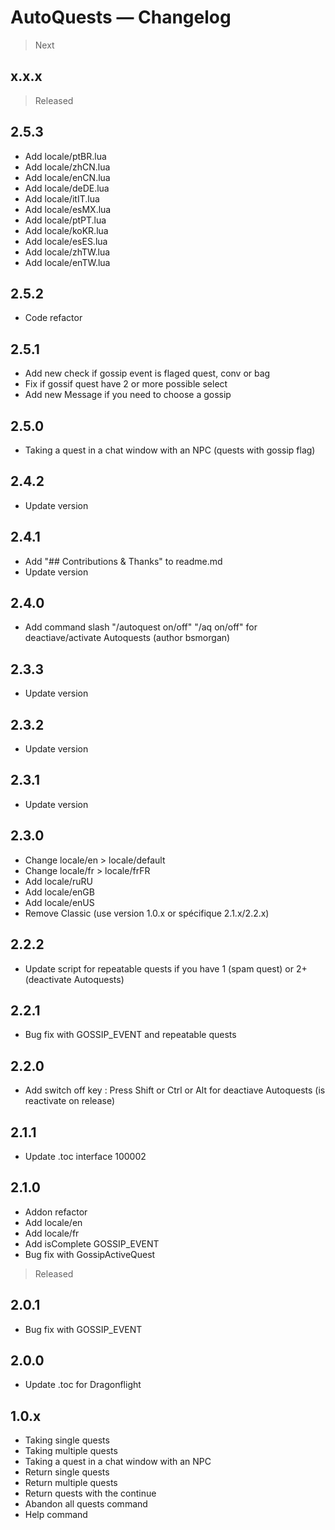 # AutoQuests — Changelog

> Next
## x.x.x

> Released
## 2.5.3
- Add locale/ptBR.lua 
- Add locale/zhCN.lua
- Add locale/enCN.lua
- Add locale/deDE.lua
- Add locale/itIT.lua
- Add locale/esMX.lua
- Add locale/ptPT.lua
- Add locale/koKR.lua
- Add locale/esES.lua
- Add locale/zhTW.lua
- Add locale/enTW.lua

## 2.5.2
- Code refactor

## 2.5.1
- Add new check if gossip event is flaged quest, conv or bag
- Fix if gossif quest have 2 or more possible select
- Add new Message if you need to choose a gossip

## 2.5.0
- Taking a quest in a chat window with an NPC (quests with gossip flag)

## 2.4.2
- Update version

## 2.4.1
- Add "## Contributions & Thanks" to readme.md
- Update version

## 2.4.0
- Add command slash "/autoquest on/off" "/aq on/off" for deactiave/activate Autoquests (author bsmorgan)

## 2.3.3
- Update version

## 2.3.2
- Update version

## 2.3.1
- Update version

## 2.3.0
- Change locale/en > locale/default
- Change locale/fr > locale/frFR
- Add locale/ruRU
- Add locale/enGB
- Add locale/enUS
- Remove Classic (use version 1.0.x or spécifique 2.1.x/2.2.x)

## 2.2.2
- Update script for repeatable quests if you have 1 (spam quest) or 2+ (deactivate Autoquests)

## 2.2.1
- Bug fix with GOSSIP_EVENT and repeatable quests

## 2.2.0
- Add switch off key : Press Shift or Ctrl or Alt for deactiave Autoquests (is reactivate on release)

## 2.1.1
- Update .toc interface 100002

## 2.1.0
- Addon refactor
- Add locale/en
- Add locale/fr
- Add isComplete GOSSIP_EVENT
- Bug fix with GossipActiveQuest

> Released
## 2.0.1
- Bug fix with GOSSIP_EVENT

## 2.0.0
- Update .toc for Dragonflight

## 1.0.x
- Taking single quests
- Taking multiple quests
- Taking a quest in a chat window with an NPC
- Return single quests
- Return multiple quests
- Return quests with the continue
- Abandon all quests command
- Help command